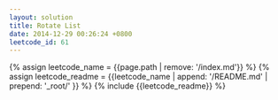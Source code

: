 ```yaml
---
layout: solution
title: Rotate List
date: 2014-12-29 00:26:24 +0800
leetcode_id: 61
---
```

{% assign leetcode_name = {{page.path | remove: '/index.md'}}  %}
{% assign leetcode_readme = {{leetcode_name | append: '/README.md' | prepend: '_root/' }}  %}
{% include {{leetcode_readme}} %}

